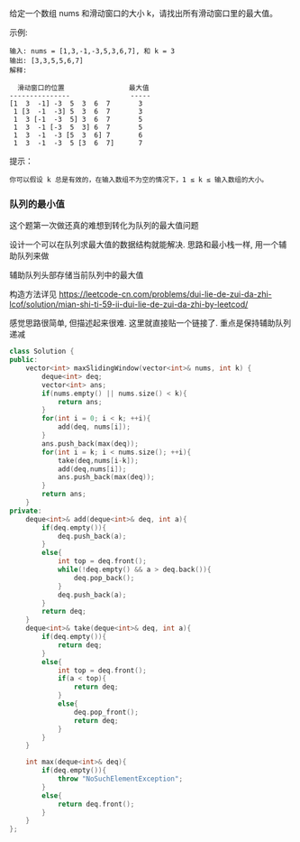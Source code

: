 给定一个数组 nums 和滑动窗口的大小 k，请找出所有滑动窗口里的最大值。

示例:
```
输入: nums = [1,3,-1,-3,5,3,6,7], 和 k = 3
输出: [3,3,5,5,6,7] 
解释: 

  滑动窗口的位置                最大值
---------------               -----
[1  3  -1] -3  5  3  6  7       3
 1 [3  -1  -3] 5  3  6  7       3
 1  3 [-1  -3  5] 3  6  7       5
 1  3  -1 [-3  5  3] 6  7       5
 1  3  -1  -3 [5  3  6] 7       6
 1  3  -1  -3  5 [3  6  7]      7
```

提示：
```
你可以假设 k 总是有效的，在输入数组不为空的情况下，1 ≤ k ≤ 输入数组的大小。
```





### 队列的最小值

这个题第一次做还真的难想到转化为队列的最大值问题

设计一个可以在队列求最大值的数据结构就能解决. 思路和最小栈一样, 用一个辅助队列来做

辅助队列头部存储当前队列中的最大值

构造方法详见 https://leetcode-cn.com/problems/dui-lie-de-zui-da-zhi-lcof/solution/mian-shi-ti-59-ii-dui-lie-de-zui-da-zhi-by-leetcod/

感觉思路很简单, 但描述起来很难. 这里就直接贴一个链接了. 重点是保持辅助队列递减

```c++
class Solution {
public:
    vector<int> maxSlidingWindow(vector<int>& nums, int k) {
        deque<int> deq;
        vector<int> ans;
        if(nums.empty() || nums.size() < k){
            return ans;
        }
        for(int i = 0; i < k; ++i){
            add(deq, nums[i]);
        }
        ans.push_back(max(deq));
        for(int i = k; i < nums.size(); ++i){
            take(deq,nums[i-k]);
            add(deq,nums[i]);
            ans.push_back(max(deq));
        }
        return ans;
    }
private:
    deque<int>& add(deque<int>& deq, int a){
        if(deq.empty()){
            deq.push_back(a);
        }
        else{
            int top = deq.front();
            while(!deq.empty() && a > deq.back()){
                deq.pop_back();
            }
            deq.push_back(a);
        }
        return deq;
    }
    deque<int>& take(deque<int>& deq, int a){
        if(deq.empty()){
            return deq;
        }
        else{
            int top = deq.front();
            if(a < top){
                return deq;
            }
            else{
                deq.pop_front();
                return deq;
            }
        }
    }

    int max(deque<int>& deq){
        if(deq.empty()){
            throw "NoSuchElementException";
        }
        else{
            return deq.front();
        }
    }
};
```



